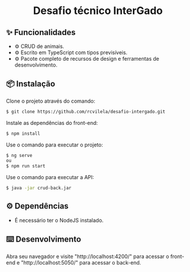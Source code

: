 <h1 align="center">Desafio técnico InterGado</h1>

## ✨ Funcionalidades

- ⚙️ CRUD de animais.
- ⚙️ Escrito em TypeScript com tipos previsíveis.
- ⚙️ Pacote completo de recursos de design e ferramentas de desenvolvimento.

## 📦 Instalação

Clone o projeto através do comando: 
```bash
$ git clone https://github.com/rcvilela/desafio-intergado.git
```
Instale as dependências do front-end: 
```bash
$ npm install 
```
Use o comando para executar o projeto: 
```bash
$ ng serve 
ou 
$ npm run start 
```
Use o comando para executar a API: 
```bash
$ java -jar crud-back.jar
```
## ⚙️ Dependências

- É necessário ter o NodeJS instalado. 

## ⌨️ Desenvolvimento

Abra seu navegador e visite "http://localhost:4200/" para acessar o front-end e "http://localhost:5050/" para acessar o back-end.
